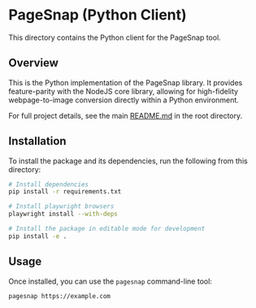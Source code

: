 # PageSnap (Python Client)

This directory contains the Python client for the PageSnap tool.

## Overview

This is the Python implementation of the PageSnap library. It provides feature-parity with the NodeJS core library, allowing for high-fidelity webpage-to-image conversion directly within a Python environment.

For full project details, see the main [README.md](../README.md) in the root directory.

## Installation

To install the package and its dependencies, run the following from this directory:

```bash
# Install dependencies
pip install -r requirements.txt

# Install playwright browsers
playwright install --with-deps

# Install the package in editable mode for development
pip install -e .
```

## Usage

Once installed, you can use the `pagesnap` command-line tool:

```bash
pagesnap https://example.com
```
